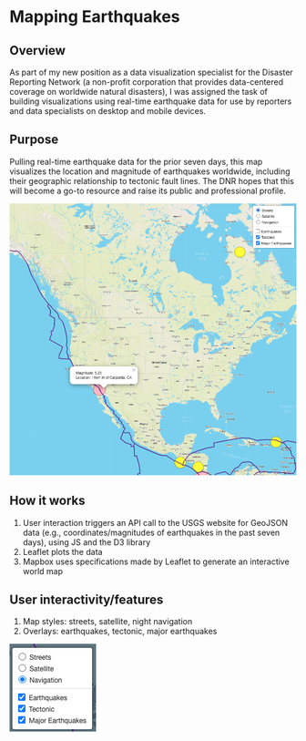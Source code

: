 # Mapping Earthquakes

## Overview
As part of my new position as a data visualization specialist for the Disaster Reporting Network (a non-profit corporation that provides data-centered coverage on worldwide natural disasters), I was assigned the task of building visualizations using real-time earthquake data for use by reporters and data specialists on desktop and mobile devices.

## Purpose
Pulling real-time earthquake data for the prior seven days, this map visualizes the location and magnitude of earthquakes worldwide, including their geographic relationship to tectonic fault lines.  The DNR hopes that this will become a go-to resource and raise its public and professional profile.

![tec_major.png](https://github.com/crkaide/Mapping_Earthquakes/blob/main/images/tec_major.png?raw=true)

## How it works
1. User interaction triggers an API call to the USGS website for GeoJSON data (e.g., coordinates/magnitudes of earthquakes in the past seven days), using JS and the D3 library
2. Leaflet plots the data
3. Mapbox uses specifications made by Leaflet to generate an interactive world map

## User interactivity/features
1. Map styles: streets, satellite, night navigation
2. Overlays: earthquakes, tectonic, major earthquakes

![user_features.png](https://github.com/crkaide/Mapping_Earthquakes/blob/main/images/user_features.png?raw=true)
